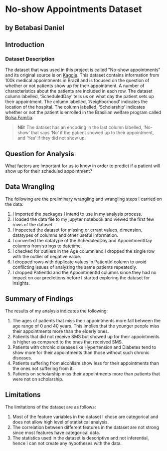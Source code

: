 # No-show Appointments Dataset

## by Betabasi Daniel

## Introduction
### Dataset Description
The dataset that was used in this project is called "No-show appointments" and its original source is on [Kaggle](https://www.kaggle.com/datasets/joniarroba/noshowappointments). This dataset contains information from 100k medical appointments in Brazil and is focused on the question of whether or not patients show up for their appointment. A number of characteristics about the patients are included in each row. The dataset column labelled, ‘ScheduledDay’ tells us on what day the patient sets up their appointment. The column labelled, ‘Neighborhood’ indicates the location of the hospital. The column labelled, ‘Scholarship’ indicates whether or not the patient is enrolled in the Brasilian welfare program called [Bolsa Família](https://en.wikipedia.org/wiki/Bolsa_Fam%C3%ADlia).
> **NB:** The dataset has an encoding in the last column labelled, ‘No-show’ that says ‘No’ if the patient showed up to their appointment, and ‘Yes’ if they did not show up.

## Question for Analysis
What factors are important for us to know in order to predict if a patient will show up for their scheduled appointment?

## Data Wrangling
The following are the preliminary wrangling and wrangling steps I carried on the data:
1. I imported the packages I intend to use in my analysis process. 
2. I loaded the data file to my jupyter notebook and viewed the first few rows of the dataset. 
3. I inspected the dataset for missing or errant values, dimension, datatypes of columns and other useful information.
5. I converted the datatype of the ScheduledDay and AppointmentDay columns from strings to datetime. 
6. I checked for outliers in the Age column and I dropped the single row with the outlier of negative value. 
7. I dropped rows with duplicate values in PatientId column to avoid conflicting issues of analyzing the same patients repeatedly. 
8. I dropped PatientId and the AppointmentId columns since they had no impact on our predictions before I started exploring the dataset for insights.

## Summary of Findings
The results of my analysis indicates the following:
1. The ages of patients that miss their appointments more fall between the age range of 0 and 40 years. This implies that the younger people miss their appointments more than the elderly ones.
2. Patients that did not receive SMS but showed up for their appointments is higher as compared to the ones that received SMS.
3. Patients with chronic diseases like Hypertension and Diabetes tend to show more for their appointments than those without such chronic diseases.
4. Patients suffering from alcohlism show less for their appointments than the ones not suffering from it.
5. Patients on scholarship miss their appointments more than patients that were not on scholarship.

## Limitations 
The limitations of the dataset are as follows:
1. Most of the feature variables in the dataset I chose are categorical and does not allow high level of statistical analysis.
2. The correlation between different features in the dataset are not strong since most features have categorical data.
3. The statistics used in the dataset is descriptive and not inferential, hence I can not create any hypotheses with the data.